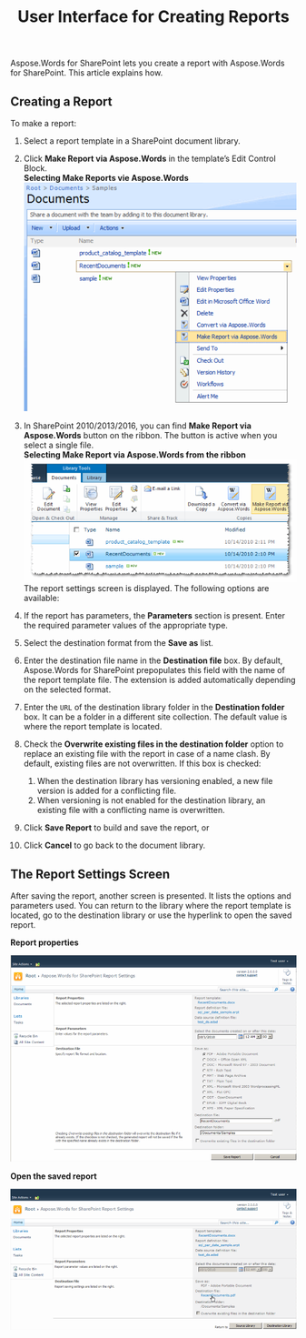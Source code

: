 ﻿---
title: User Interface for Creating Reports
second_title: Aspose.Words for SharePoint
articleTitle: User Interface for Creating Reports
linktitle: User Interface for Creating Reports
description: "How to create report using the Aspose.Words for SharePoint from SharePoint UI."
type: docs
weight: 70
url: /sharepoint/user-interface-for-creating-reports/
---

Aspose.Words for SharePoint lets you create a report with Aspose.Words for SharePoint. This article explains how.

## Creating a Report

To make a report:

1. Select a report template in a SharePoint document library.
1. Click **Make Report via Aspose.Words** in the template’s Edit Control Block.<br>
   **Selecting Make Reports vie Aspose.Words**<br>
![todo:image_alt_text](user-interface-for-creating-reports-1.png)

1. In SharePoint 2010/2013/2016, you can find **Make Report via Aspose.Words** button on the ribbon. The button is active when you select a single file.<br>
   **Selecting Make Report via Aspose.Words from the ribbon**<br>
![todo:image_alt_text](user-interface-for-creating-reports-2.png)<br>
The report settings screen is displayed. The following options are available:

1. If the report has parameters, the **Parameters** section is present. Enter the required parameter values of the appropriate type.
1. Select the destination format from the **Save as** list.
1. Enter the destination file name in the **Destination file** box. By default, Aspose.Words for SharePoint prepopulates this field with the name of the report template file. The extension is added automatically depending on the selected format.
1. Enter the `URL` of the destination library folder in the **Destination folder** box. It can be a folder in a different site collection. The default value is where the report template is located.
1. Check the **Overwrite existing files in the destination folder** option to replace an existing file with the report in case of a name clash. By default, existing files are not overwritten. If this box is checked:
   1. When the destination library has versioning enabled, a new file version is added for a conflicting file.
   1. When versioning is not enabled for the destination library, an existing file with a conflicting name is overwritten.
1. Click **Save Report** to build and save the report, or
1. Click **Cancel** to go back to the document library.

## The Report Settings Screen

After saving the report, another screen is presented. It lists the options and parameters used. You can return to the library where the report template is located, go to the destination library or use the hyperlink to open the saved report.

**Report properties**

![todo:image_alt_text](user-interface-for-creating-reports-3.png)



**Open the saved report** 

![todo:image_alt_text](user-interface-for-creating-reports-4.png)
